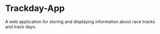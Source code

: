 # Trackday-App
A web application for storing and displaying information about race tracks and track days.
